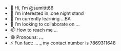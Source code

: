 - 👋 Hi, I’m @sumittt66
- 👀 I’m interested in .one night stand 
- 🌱 I’m currently learning ...BA
- 💞️ I’m looking to collaborate on ...
- 📫 How to reach me ...
- 😄 Pronouns: ...
- ⚡ Fun fact: ...
_ my contact number is 7869311648
<!---
sumittt66/sumittt66 is a ✨ special ✨ repository because its `README.md` (this file) appears on your GitHub profile.
You can click the Preview link to take a look at your changes.
--->
